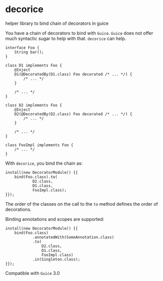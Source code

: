 # decorice
helper library to bind chain of decorators in guice

You have a chain of decorators to bind with `Guice`. `Guice` does not offer much syntactic sugar to help with that. `decorice` can help.

    interface Foo {
        String bar();
    }

    class D1 implements Foo {
        @Inject
        D1(@DecoratedBy(D1.class) Foo decorated /* ... */) {
            /* ... */
        }

        /* ... */
    }

    class D2 implements Foo {
        @Inject
        D2(@DecoratedBy(D2.class) Foo decorated /* ... */) {
            /* ... */
        }

        /* ... */
    }

    class FooImpl implements Foo {
        /* ... */
    }


With `decorice`, you bind the chain as:

    install(new DecoratorModule() {{
        bind(Foo.class).to(
                D2.class,
                D1.class,
                FooImpl.class);
    }});
    
The order of the classes on the call to the `to` method defines the order of decorations.

Binding annotations and scopes are supported:
    
    install(new DecoratorModule() {{
        bind(Foo.class)
                .annotatedWith(SomeAnnotation.class)
                .to(
                    D2.class,
                    D1.class,
                    FooImpl.class)
                .in(Singleton.class);
    }});
    
Compatible with `Guice` 3.0
